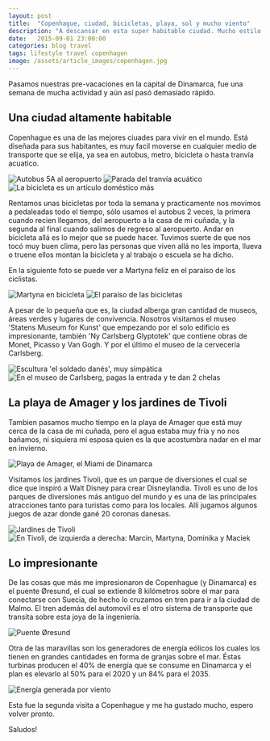 ```yaml
---
layout: post
title:  "Copenhague, ciudad, bicicletas, playa, sol y mucho viento"
description: "A descansar en esta super habitable ciudad. Mucho estilo y bicicletas en cada rincon."
date:   2015-09-01 23:00:00
categories: blog travel
tags: lifestyle travel copenhagen
image: /assets/article_images/copenhagen.jpg
---
```


Pasamos nuestras pre-vacaciones en la capital de Dinamarca, fue una semana de mucha actividad y aún así pasó demasiado rápido.

## Una ciudad altamente habitable

Copenhague es una de las mejores ciuades para vivir en el mundo. Está diseñada para sus habitantes, es muy facil moverse en cualquier medio de transporte que se elija, ya sea en autobus, metro, bicicleta o hasta tranvía acuatico.

<img src="/assets/article_images/autobus-5a.jpg" alt="Autobus 5A al aeropuerto" />
<img src="/assets/article_images/tranvia-acuatico.jpg" alt="Parada del tranvía acuático" />
<img src="/assets/article_images/bicicleta-en-todas-partes.jpg" alt="La bicicleta es un artículo doméstico más" />

Rentamos unas bicicletas por toda la semana y practicamente nos movimos a pedaleadas todo el tiempo, sólo usamos el autobus 2 veces, la primera cuando recien llegamos, del aeropuerto a la casa de mi cuñada, y la segunda al final cuando salimos de regreso al aeropuerto. Andar en bicicleta allá es lo mejor que se puede hacer. Tuvimos suerte de que nos tocó muy buen clima, pero las personas que viven allá no les importa, llueva o truene ellos montan la bicicleta y al trabajo o escuela se ha dicho.

En la siguiente foto se puede ver a Martyna felíz en el paraíso de los ciclistas.

<img src="/assets/article_images/martyna-on-bycicle.jpg" alt="Martyna en bicicleta" />
<img src="/assets/article_images/bicicletas-everywhere.jpg" alt="El paraíso de las bicicletas" />

A pesar de lo pequeña que es, la ciudad alberga gran cantidad de museos, áreas verdes y lugares de convivencia. Nosotros visitamos el museo 'Statens Museum for Kunst' que empezando por el solo edificio es impresionante, también 'Ny Carlsberg Glyptotek' que contiene obras de Monet, Picasso y Van Gogh. Y por el último el museo de la cervecería Carlsberg.

<img src="/assets/article_images/the-danish-soldier.jpg" alt="Escultura 'el soldado danés', muy simpática" />
<img src="/assets/article_images/museo-carlsberg.jpg" alt="En el museo de Carlsberg, pagas la entrada y te dan 2 chelas" />

## La playa de Amager y los jardines de Tivoli

Tambien pasamos mucho tiempo en la playa de Amager que está muy cerca de la casa de mi cuñada, pero el agua estaba muy fría y no nos bañamos, ni siquiera mi esposa quien es la que acostumbra nadar en el mar en invierno.

<img src="/assets/article_images/copencabana.jpg" alt="Playa de Amager, el Miami de Dinamarca" />

Visitamos los jardines Tivoli, que es un parque de diversiones el cual se dice que inspiró a Walt Disney para crear Disneylandia. Tivoli es uno de los parques de diversiones más antiguo del mundo y es una de las principales atracciones tanto para turistas como para los locales. Allí jugamos algunos juegos de azar donde gané 20 coronas danesas.

<img src="/assets/article_images/tivoli-gate.jpg" alt="Jardines de Tivoli" />
<img src="/assets/article_images/la-banda-en-tivoli.jpg" alt="En Tivoli, de izquierda a derecha: Marcin, Martyna, Dominika y Maciek" />

## Lo impresionante

De las cosas que más me impresionaron de Copenhague (y Dinamarca) es el puente Øresund, el cual se extiende 8 kilómetros sobre el mar para conectarse con Suecia, de hecho lo cruzamos en tren para ir a la ciudad de Malmo. El tren además del automovil es el otro sistema de transporte que transita sobre esta joya de la ingeniería.

<img src="/assets/article_images/oresund-bridge.jpg" alt="Puente Øresund" />

Otra de las maravillas son los generadores de energía eólicos los cuales los tienen en grandes cantidades en forma de granjas sobre el mar. Éstas turbinas producen el 40% de energía que se consume en Dinamarca y el plan es elevarlo al 50% para el 2020 y un 84% para el 2035.

<img src="/assets/article_images/generadores-dinamarca.jpg" alt="Energía generada por viento" />

Esta fue la segunda visita a Copenhague y me ha gustado mucho, espero volver pronto.

Saludos!